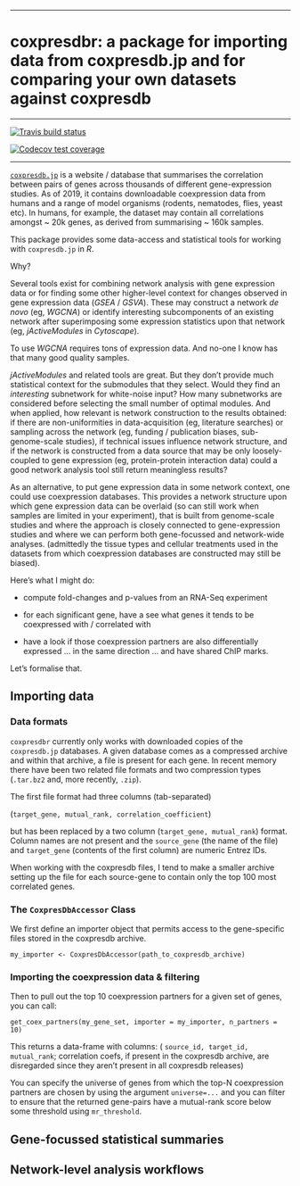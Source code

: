 
<!-- README.md is generated from README.Rmd. Please edit that file -->

-----

# coxpresdbr: a package for importing data from coxpresdb.jp and for comparing your own datasets against coxpresdb

-----

<!-- badges: start -->

[![Travis build
status](https://travis-ci.org/russHyde/coxpresdbr.svg?branch=master)](https://travis-ci.org/russHyde/coxpresdbr)

[![Codecov test
coverage](https://codecov.io/gh/russHyde/coxpresdbr/branch/master/graph/badge.svg)](https://codecov.io/gh/russHyde/coxpresdbr?branch=master)
<!-- badges: end -->

-----

[`coxpresdb.jp`](https://coxpresdb.jp/) is a website / database that
summarises the correlation between pairs of genes across thousands of
different gene-expression studies. As of 2019, it contains downloadable
coexpression data from humans and a range of model organisms (rodents,
nematodes, flies, yeast etc). In humans, for example, the dataset may
contain all correlations amongst \~ 20k genes, as derived from
summarising \~ 160k samples.

This package provides some data-access and statistical tools for working
with `coxpresdb.jp` in *R*.

Why?

Several tools exist for combining network analysis with gene expression
data or for finding some other higher-level context for changes observed
in gene expression data (*GSEA* / *GSVA*). These may construct a network
*de novo* (eg, *WGCNA*) or identify interesting subcomponents of an
existing network after superimposing some expression statistics upon
that network (eg, *jActiveModules* in *Cytoscape*).

To use *WGCNA* requires tons of expression data. And no-one I know has
that many good quality samples.

*jActiveModules* and related tools are great. But they don’t provide
much statistical context for the submodules that they select. Would they
find an *interesting* subnetwork for white-noise input? How many
subnetworks are considered before selecting the small number of optimal
modules. And when applied, how relevant is network construction to the
results obtained: if there are non-uniformities in data-acquisition (eg,
literature searches) or sampling across the network (eg, funding /
publication biases, sub-genome-scale studies), if technical issues
influence network structure, and if the network is constructed from a
data source that may be only loosely-coupled to gene expression (eg,
protein-protein interaction data) could a good network analysis tool
still return meaningless results?

As an alternative, to put gene expression data in some network context,
one could use coexpression databases. This provides a network structure
upon which gene expression data can be overlaid (so can still work when
samples are limited in your experiment), that is built from genome-scale
studies and where the approach is closely connected to gene-expression
studies and where we can perform both gene-focussed and network-wide
analyses. (admittedly the tissue types and cellular treatments used in
the datasets from which coexpression databases are constructed may still
be biased).

Here’s what I might do:

  - compute fold-changes and p-values from an RNA-Seq experiment

  - for each significant gene, have a see what genes it tends to be
    coexpressed with / correlated with

  - have a look if those coexpression partners are also differentially
    expressed … in the same direction … and have shared ChIP marks.

Let’s formalise that.

## Importing data

### Data formats

<!-- TODO: obtain data for a specific gene via web-search:
  eg, see
  https://coxpresdb.jp/api/v3/datasets/Hsa-u.c1-0/genes/ncbigene:1/interactions?top=10
-->

<!-- TODO: import data from a collapsed single-file all-gene database -->

`coxpresdbr` currently only works with downloaded copies of the
`coxpresdb.jp` databases. A given database comes as a compressed archive
and within that archive, a file is present for each gene. In recent
memory there have been two related file formats and two compression
types (`.tar.bz2` and, more recently, `.zip`).

The first file format had three columns (tab-separated)

(`target_gene, mutual_rank, correlation_coefficient`)

but has been replaced by a two column (`target_gene, mutual_rank`)
format. Column names are not present and the `source_gene` (the name of
the file) and `target_gene` (contents of the first column) are numeric
Entrez IDs.

When working with the coxpresdb files, I tend to make a smaller archive
setting up the file for each source-gene to contain only the top 100
most correlated genes.

### The `CoxpresDbAccessor` Class

We first define an importer object that permits access to the
gene-specific files stored in the coxpresdb archive.

    my_importer <- CoxpresDbAccessor(path_to_coxpresdb_archive)

### Importing the coexpression data & filtering

Then to pull out the top 10 coexpression partners for a given set of
genes, you can call:

    get_coex_partners(my_gene_set, importer = my_importer, n_partners = 10)

This returns a data-frame with columns: ( `source_id, target_id,
mutual_rank`; correlation coefs, if present in the coxpresdb archive,
are disregarded since they aren’t present in all coxpresdb releases)

You can specify the universe of genes from which the top-N coexpression
partners are chosen by using the argument `universe=...` and you can
filter to ensure that the returned gene-pairs have a mutual-rank score
below some threshold using `mr_threshold`.

<!-- TODO: Annotating an imported dataset -->

## Gene-focussed statistical summaries

<!-- `metap` as the basis of the summaries -->

<!--
  Single comparison workflow:
  - overlaying differential-expression results on a predefined network
  - summarising over nodes
-->

<!--
  Correlation comparison workflow
  - overlaying correlation data on a predefined network
  - summarising over edges
-->

## Network-level analysis workflows

<!--
  Using coxpresdbr-derived networks as input to other network analysis tools
-->
